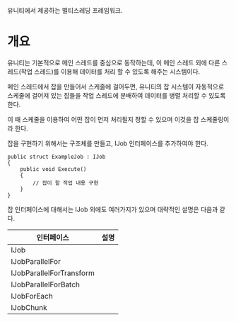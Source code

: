 유니티에서 제공하는 멀티스레딩 프레임워크.

# 개요
유니티는 기본적으로 메인 스레드를 중심으로 동작하는데, 이 메인 스레드 외에 다른 스레드(작업 스레드)를 이용해 데이터를 처리 할 수 있도록 해주는 시스템이다.

메인 스레드에서 잡을 만들어서 스케줄에 걸어두면, 유니티의 잡 시스템이 자동적으로 스케줄에 걸어져 있는 잡들을 작업 스레드에 분배하여 데이터를 병렬 처리할 수 있도록 한다.

이 때 스케줄을 이용하여 어떤 잡이 먼저 처리될지 정할 수 있으며 이것을 잡 스케줄링이라 한다.

잡을 구현하기 위해서는 구조체를 만들고, IJob 인터페이스를 추가하여야 한다.
```Csharp
public struct ExampleJob : IJob
{
	public void Execute()
	{
		// 잡이 할 작업 내용 구현
	}
}
```

잡 인터페이스에 대해서는 IJob 외에도 여러가지가 있으며 대략적인 설명은 다음과 같다.

| 인터페이스                    | 설명  |
| ------------------------ | --- |
| IJob                     |     |
| IJobParallelFor          |     |
| IJobParallelForTransform |     |
| IJobParallelForBatch     |     |
| IJobForEach              |     |
| IJobChunk                |     |

